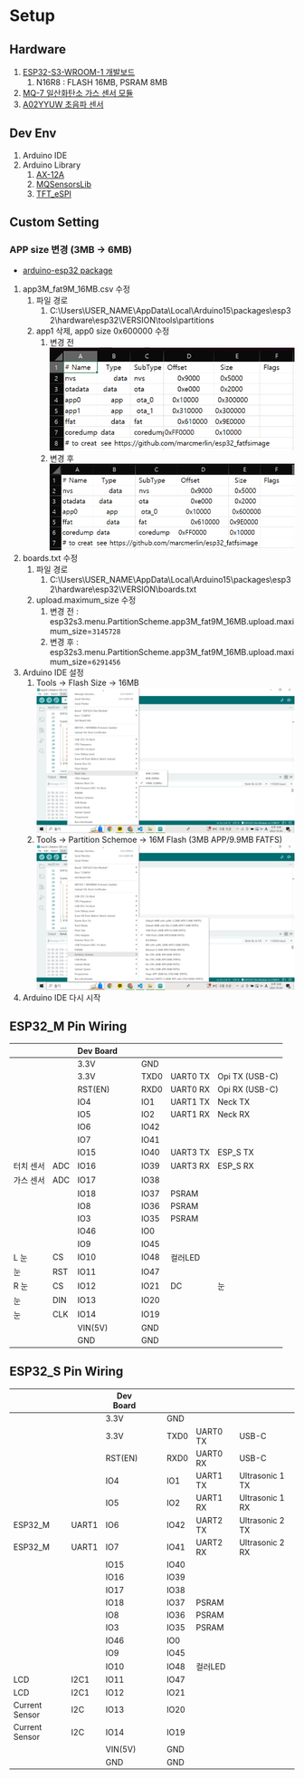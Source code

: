 # Setup

## Hardware

1. [ESP32-S3-WROOM-1 개발보드](https://smartstore.naver.com/bneware/products/6729229592)  
   1. N16R8 : FLASH 16MB, PSRAM 8MB  
2. [MQ-7 일산화탄소 가스 센서 모듈](https://www.devicemart.co.kr/goods/view?no=1327402)  
3. [A02YYUW 초음파 센서](https://wiki.dfrobot.com/_A02YYUW_Waterproof_Ultrasonic_Sensor_SKU_SEN0311)

## Dev Env
1. Arduino IDE
2. Arduino Library
   1. [AX-12A](https://github.com/likhogub/AX-12A-servo-library/tree/master)
   2. [MQSensorsLib](https://github.com/miguel5612/MQSensorsLib)
   3. [TFT_eSPI](https://github.com/Bodmer/TFT_eSPI.git)

## Custom Setting

### APP size 변경 (3MB -> 6MB)

- [arduino-esp32 package](https://github.com/espressif/arduino-esp32/releases)  

1. app3M_fat9M_16MB.csv 수정
   1. 파일 경로
      1. C:\Users\USER_NAME\AppData\Local\Arduino15\packages\esp32\hardware\esp32\VERSION\tools\partitions
   2. app1 삭제, app0 size 0x600000 수정
      1. 변경 전  
         ![img](./app3M_fat9M_16MB.csv_no_change.png)  
      2. 변경 후  
         ![img](./app3M_fat9M_16MB.csv_change.png)  
2. boards.txt 수정
   1. 파일 경로
      1. C:\Users\USER_NAME\AppData\Local\Arduino15\packages\esp32\hardware\esp32\VERSION\boards.txt
   2. upload.maximum_size 수정
      1. 변경 전 : esp32s3.menu.PartitionScheme.app3M_fat9M_16MB.upload.maximum_size=`3145728`
      2. 변경 후 : esp32s3.menu.PartitionScheme.app3M_fat9M_16MB.upload.maximum_size=`6291456`
3. Arduino IDE 설정
   1. Tools -> Flash Size -> 16MB
      ![img](./flash_size_16mb.png)
   2. Tools -> Partition Schemoe -> 16M Flash (3MB APP/9.9MB FATFS)
      ![img](./partition_scheme_16m_flash.png)
4. Arduino IDE 다시 시작

## ESP32_M Pin Wiring

|           |     | Dev Board |     |     |      |          |                |
| --------- | --- | --------- | --- | --- | ---- | -------- | -------------- |
|           |     | 3.3V      |     |     | GND  |          |                |
|           |     | 3.3V      |     |     | TXD0 | UART0 TX | Opi TX (USB-C) |
|           |     | RST(EN)   |     |     | RXD0 | UART0 RX | Opi RX (USB-C) |
|           |     | IO4       |     |     | IO1  | UART1 TX | Neck TX        |
|           |     | IO5       |     |     | IO2  | UART1 RX | Neck RX        |
|           |     | IO6       |     |     | IO42 |          |                |
|           |     | IO7       |     |     | IO41 |          |                |
|           |     | IO15      |     |     | IO40 | UART3 TX | ESP_S TX       |
| 터치 센서 | ADC | IO16      |     |     | IO39 | UART3 RX | ESP_S RX       |
| 가스 센서 | ADC | IO17      |     |     | IO38 |          |                |
|           |     | IO18      |     |     | IO37 | PSRAM    |                |
|           |     | IO8       |     |     | IO36 | PSRAM    |                |
|           |     | IO3       |     |     | IO35 | PSRAM    |                |
|           |     | IO46      |     |     | IO0  |          |                |
|           |     | IO9       |     |     | IO45 |          |                |
| L 눈      | CS  | IO10      |     |     | IO48 | 컬러LED  |                |
| 눈        | RST | IO11      |     |     | IO47 |          |                |
| R 눈      | CS  | IO12      |     |     | IO21 | DC       | 눈             |
| 눈        | DIN | IO13      |     |     | IO20 |          |                |
| 눈        | CLK | IO14      |     |     | IO19 |          |                |
|           |     | VIN(5V)   |     |     | GND  |          |                |
|           |     | GND       |     |     | GND  |          |                |

## ESP32_S Pin Wiring

|                |       | Dev Board |     |     |      |          |                 |
| -------------- | ----- | --------- | --- | --- | ---- | -------- | --------------- |
|                |       | 3.3V      |     |     | GND  |          |                 |
|                |       | 3.3V      |     |     | TXD0 | UART0 TX | USB-C           |
|                |       | RST(EN)   |     |     | RXD0 | UART0 RX | USB-C           |
|                |       | IO4       |     |     | IO1  | UART1 TX | Ultrasonic 1 TX |
|                |       | IO5       |     |     | IO2  | UART1 RX | Ultrasonic 1 RX |
| ESP32_M        | UART1 | IO6       |     |     | IO42 | UART2 TX | Ultrasonic 2 TX |
| ESP32_M        | UART1 | IO7       |     |     | IO41 | UART2 RX | Ultrasonic 2 RX |
|                |       | IO15      |     |     | IO40 |          |                 |
|                |       | IO16      |     |     | IO39 |          |                 |
|                |       | IO17      |     |     | IO38 |          |                 |
|                |       | IO18      |     |     | IO37 | PSRAM    |                 |
|                |       | IO8       |     |     | IO36 | PSRAM    |                 |
|                |       | IO3       |     |     | IO35 | PSRAM    |                 |
|                |       | IO46      |     |     | IO0  |          |                 |
|                |       | IO9       |     |     | IO45 |          |                 |
|                |       | IO10      |     |     | IO48 | 컬러LED  |                 |
| LCD            | I2C1  | IO11      |     |     | IO47 |          |                 |
| LCD            | I2C1  | IO12      |     |     | IO21 |          |                 |
| Current Sensor | I2C   | IO13      |     |     | IO20 |          |                 |
| Current Sensor | I2C   | IO14      |     |     | IO19 |          |                 |
|                |       | VIN(5V)   |     |     | GND  |          |                 |
|                |       | GND       |     |     | GND  |          |                 |
